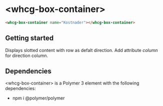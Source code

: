 # &lt;whcg-box-container&gt;

```html
<whcg-box-container name="Kostnader"></whcg-box-container>
```

## Getting started 

Displays slotted content with row as defalt direction. Add attribute *column* for direction column.

## Dependencies

&lt;whcg-box-container&gt; is a Polymer 3 element with the following dependencies: 
- npm i @polymer/polymer